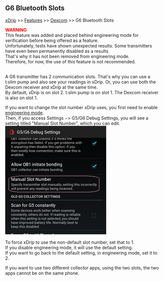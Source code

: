 ## G6 Bluetooth Slots
[xDrip](../README.md) >> [Features](Features_page.md) >> [Dexcom](./Dexcom_page.md) >> G6 Bluetooth Slots  

**<span style="color:red">WARNING</span>**  
This feature was added and placed behind engineering mode for verification before being offered as a feature.  
Unfortunately, tests have shown unexpected results.  Some transmitters have even been permanently disabled as a results.  
That's why it has not been removed from engineering mode.  
Therefore, for now, the use of this feature is not recommended.  
<br/>  
  
A G6 transmitter has 2 communication slots.  That's why you can use a t:slim pump and also see your readings in xDrip.  Or, you can use both the Dexcom receiver and xDrip at the same time.  
By default, xDrip is on slot 2.  t:slim pump is  on slot 1.  The Dexcom receiver is also on slot 1.  

If you want to change the slot number xDrip uses, you first need to enable [engineering mode](./Engineering-Mode.md).  
Then, if you access Settings &#8722;> G5/G6 Debug Settings, you will see a setting titled "Manual Slot Number", which you can edit.  
![](./images/manual_slot.png)  

To force xDrip to use the non-default slot number, set that to 1.  
If you disable engineering mode, it will use the default setting.  
If you want to go back to the default setting, in engineering mode, set it to 2.  
  
If you want to use two different collector apps, using the two slots, the two apps cannot be on the same phone.  
